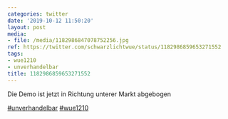 ```yaml
---
categories: twitter
date: '2019-10-12 11:50:20'
layout: post
media:
- file: /media/1182986847078752256.jpg
ref: https://twitter.com/schwarzlichtwue/status/1182986859653271552
tags:
- wue1210
- unverhandelbar
title: 1182986859653271552
---
```

Die Demo ist jetzt in Richtung unterer Markt abgebogen

[#unverhandelbar](/t/unverhandelbar) [#wue1210](/t/wue1210) 